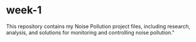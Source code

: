 # week-1
This repository contains my Noise Pollution project files, including research, analysis, and solutions for monitoring and controlling noise pollution."
